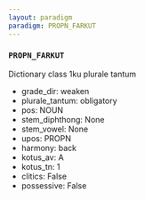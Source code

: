 ```yaml
---
layout: paradigm
paradigm: PROPN_FARKUT
---
```

### ` PROPN_FARKUT `

Dictionary class 1ku plurale tantum
* grade_dir: weaken
* plurale_tantum: obligatory
* pos: NOUN
* stem_diphthong: None
* stem_vowel: None
* upos: PROPN
* harmony: back
* kotus_av: A
* kotus_tn: 1
* clitics: False
* possessive: False
